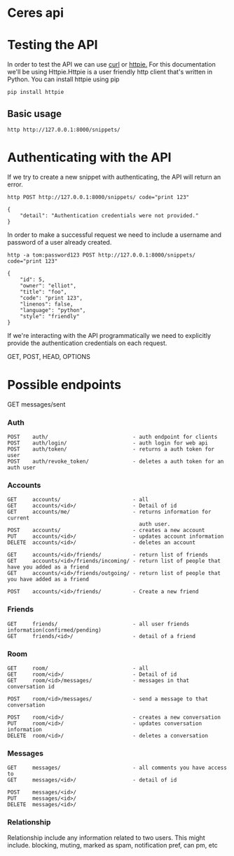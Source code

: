 # Ceres api

# Testing the API

In order to test the API we can use [curl](https://curl.haxx.se/) or [httpie.](https://github.com/jkbrzt/httpie#installation) For this documentation we'll be using Httpie.Httpie is a user friendly http client that's written in Python.
You can install httpie using pip

```
pip install httpie
```

## Basic usage

```
http http://127.0.0.1:8000/snippets/
```

# Authenticating with the API

If we try to create a new snippet with authenticating, the API will return an error.

```
http POST http://127.0.0.1:8000/snippets/ code="print 123"

{
    "detail": "Authentication credentials were not provided."
}
```

In order to make a successful request we need to include a username and password of a user already created.

```
http -a tom:password123 POST http://127.0.0.1:8000/snippets/ code="print 123"

{
    "id": 5,
    "owner": "elliot",
    "title": "foo",
    "code": "print 123",
    "linenos": false,
    "language": "python",
    "style": "friendly"
}
```
If we're interacting with the API programmatically we need to explicitly provide the authentication credentials on each request.

GET, POST, HEAD, OPTIONS

Possible endpoints
==================

GET messages/sent

### Auth

    POST    auth/                           - auth endpoint for clients
    POST    auth/login/                     - auth login for web api
    POST    auth/token/                     - returns a auth token for user
    POST    auth/revoke_token/              - deletes a auth token for an auth user

### Accounts

    GET     accounts/                       - all
    GET     accounts/<id>/                  - Detail of id
    GET     accounts/me/                    - returns information for current
                                              auth user.
    POST    accounts/                       - creates a new account                                 
    PUT     accounts/<id>/                  - updates account information
    DELETE  accounts/<id>/                  - deletes an account

    GET     accounts/<id>/friends/          - return list of friends
    GET     accounts/<id>/friends/incoming/ - return list of people that have you added as a friend
    GET     accounts/<id>/friends/outgoing/ - return list of people that you have added as a friend

    POST    accounts/<id>/friends/          - Create a new friend

### Friends

    GET     friends/                        - all user friends information(confirmed/pending)
    GET     friends/<id>/                   - detail of a friend

### Room    

    GET     room/                           - all
    GET     room/<id>/                      - Detail of id
    GET     room/<id>/messages/             - messages in that conversation id

    POST    room/<id>/messages/             - send a message to that conversation

    POST    room/<id>/                      - creates a new conversation
    PUT     room/<id>/                      - updates conversation information
    DELETE  room/<id>/                      - deletes a conversation

### Messages

    GET     messages/                       - all comments you have access to
    GET     messages/<id>/                  - detail of id

    POST    messages/<id>/
    PUT     messages/<id>/
    DELETE  messages/<id>/

### Relationship

Relationship include any information related to two users.
This might include. blocking, muting, marked as spam, notification pref, can pm, etc
